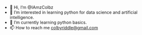 - 👋 Hi, I’m @IAmzColbz
- 👀 I’m interested in learning python for data science and artificial intelligence.
- 🌱 I’m currently learning python basics.
- 📫 How to reach me colbyriddle@gmail.com

<!---
IAmzColbz/IAmzColbz is a ✨ special ✨ repository because its `README.md` (this file) appears on your GitHub profile.
You can click the Preview link to take a look at your changes.
--->
